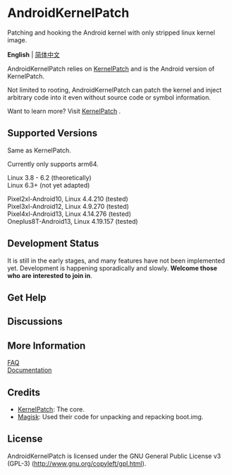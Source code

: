 # AndroidKernelPatch

Patching and hooking the Android kernel with only stripped linux kernel image.

**English** | [简体中文](README_zh-CN.md)

AndroidKernelPatch relies on [KernelPatch](https://github.com/bmax121/KernelPatch/)  and is the Android version of KernelPatch.

Not limited to rooting, AndroidKernelPatch can patch the kernel and inject arbitrary code into it even without source code or symbol information.

Want to learn more? Visit [KernelPatch](https://github.com/bmax121/KernelPatch/) .

## Supported Versions

Same as KernelPatch.

Currently only supports arm64.

Linux 3.8 - 6.2 (theoretically)  
Linux 6.3+ (not yet adapted)  

Pixel2xl-Android10, Linux 4.4.210 (tested)  
Pixel3xl-Android12, Linux 4.9.270 (tested)  
Pixel4xl-Android13, Linux 4.14.276 (tested)  
Oneplus8T-Android13, Linux 4.19.157 (tested)  

## Development Status

It is still in the early stages, and many features have not been implemented yet. Development is happening sporadically and slowly. **Welcome those who are interested to join in**.

## Get Help

## Discussions

## More Information

[FAQ](./doc/en/faq.md)  
[Documentation](./doc/en/)  

## Credits

- [KernelPatch](https://github.com/bmax121/KernelPatch/): The core.  
- [Magisk](https://github.com/topjohnwu/Magisk): Used their code for unpacking and repacking boot.img.

## License

AndroidKernelPatch is licensed under the GNU General Public License v3 (GPL-3) (http://www.gnu.org/copyleft/gpl.html).
